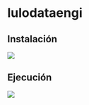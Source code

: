 # lulodataengi

##  Instalación
![](https://encrypted-tbn0.gstatic.com/images?q=tbn:ANd9GcS9JcsB5fT_qiNjDxiDCf-WDmfjBACr3omquuWYnyj7zdnpmk9YtDC9LdP8JMdrPZhdyG8&usqp=CAU)

##  Ejecución
![](https://w7.pngwing.com/pngs/571/680/png-transparent-computer-icons-command-line-interface-prompt-brigham-young-university-angle-text-rectangle-thumbnail.png)
